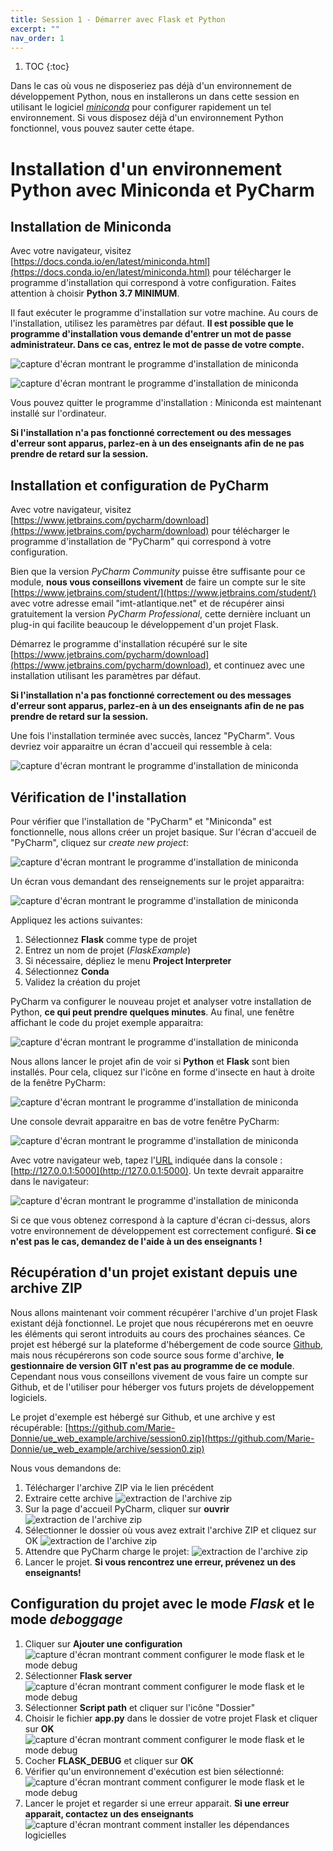 ```yaml
---
title: Session 1 - Démarrer avec Flask et Python
excerpt: ""
nav_order: 1
---
```


1. TOC
{:toc}


Dans le cas où vous ne disposeriez pas déjà d'un environnement de
développement Python, nous en installerons un dans cette session en utilisant le logiciel
[*miniconda*](https://docs.conda.io/en/latest/miniconda.html) pour
configurer rapidement un tel environnement. Si vous disposez déjà d'un
environnement Python fonctionnel, vous pouvez sauter cette étape.


# Installation d'un environnement Python avec Miniconda et PyCharm

## Installation de Miniconda

Avec votre navigateur, visitez [https://docs.conda.io/en/latest/miniconda.html](https://docs.conda.io/en/latest/miniconda.html) pour télécharger le programme d'installation qui correspond à votre configuration. Faites attention à choisir __Python 3.7 MINIMUM__.

Il faut exécuter le programme d'installation sur votre machine. Au cours de l'installation, utilisez les paramètres par défaut. **Il est possible que le programme d'installation vous demande d'entrer un mot de passe administrateur. Dans ce cas, entrez le mot de passe de votre compte.**

![capture d'écran montrant le programme d'installation de miniconda](/assets/img/session0/screen2.png)

![capture d'écran montrant le programme d'installation de miniconda](/assets/img/session0/screen4.png)

Vous pouvez quitter le programme d'installation : Miniconda est maintenant installé sur l'ordinateur.

**Si l'installation n'a pas fonctionné correctement ou des messages d'erreur sont apparus, parlez-en à un des enseignants afin de ne pas prendre de retard sur la session.**

## Installation et configuration de PyCharm

Avec votre navigateur, visitez [https://www.jetbrains.com/pycharm/download](https://www.jetbrains.com/pycharm/download) pour télécharger le programme d'installation de "PyCharm" qui correspond à votre configuration.

Bien que la version *PyCharm Community* puisse être suffisante pour ce module, **nous vous conseillons vivement** de faire un compte sur le site [https://www.jetbrains.com/student/](https://www.jetbrains.com/student/) avec votre adresse email "imt-atlantique.net" et de récupérer ainsi gratuitement la version *PyCharm Professional*, cette dernière incluant un plug-in qui facilite beaucoup le développement d'un projet Flask.

Démarrez le programme d'installation récupéré sur le site [https://www.jetbrains.com/pycharm/download](https://www.jetbrains.com/pycharm/download), et continuez avec une installation utilisant les paramètres par défaut.

**Si l'installation n'a pas fonctionné correctement ou des messages d'erreur sont apparus, parlez-en à un des enseignants afin de ne pas prendre de retard sur la session.**

Une fois l'installation terminée avec succès, lancez "PyCharm". Vous devriez voir apparaitre un écran d'accueil qui ressemble à cela:

![capture d'écran montrant le programme d'installation de miniconda](/assets/img/session0/screen1.png)

## Vérification de l'installation

Pour vérifier que l'installation de "PyCharm" et "Miniconda" est fonctionnelle, nous allons créer un projet basique. Sur l'écran d'accueil de "PyCharm", cliquez sur *create new project*:

![capture d'écran montrant le programme d'installation de miniconda](/assets/img/session0/screen13.png)

Un écran vous demandant des renseignements sur le projet apparaitra:

![capture d'écran montrant le programme d'installation de miniconda](/assets/img/session0/screen9.png)

Appliquez les actions suivantes:
1. Sélectionnez **Flask** comme type de projet
2. Entrez un nom de projet (*FlaskExample*)
3. Si nécessaire, dépliez le menu **Project Interpreter**
4. Sélectionnez **Conda**
5. Validez la création du projet

PyCharm va configurer le nouveau projet et analyser votre installation
de Python, **ce qui peut prendre quelques minutes**. Au final, une fenêtre
affichant le code du projet exemple apparaitra:

![capture d'écran montrant le programme d'installation de miniconda](/assets/img/session0/screen14.png)

Nous allons lancer le projet afin de voir si **Python** et **Flask** sont bien installés. Pour cela, cliquez sur l'icône en forme d'insecte en haut à droite de la fenêtre PyCharm:

![capture d'écran montrant le programme d'installation de miniconda](/assets/img/session0/screen10.png)

Une console devrait apparaitre en bas de votre fenêtre PyCharm:

![capture d'écran montrant le programme d'installation de miniconda](/assets/img/session0/screen11.png)


Avec votre navigateur web, tapez l'[URL](https://fr.wikipedia.org/wiki/Uniform_Resource_Locator) indiquée dans la console : [http://127.0.0.1:5000](http://127.0.0.1:5000). Un texte devrait apparaitre dans le navigateur:

![capture d'écran montrant le programme d'installation de miniconda](/assets/img/session0/screen8.png)

Si ce que vous obtenez correspond à la capture d'écran ci-dessus,
alors votre environnement de développement est correctement
configuré. **Si ce n'est pas le cas, demandez de l'aide à un des
enseignants !**

## Récupération d'un projet existant depuis une archive ZIP

Nous allons maintenant voir comment récupérer l'archive d'un projet
Flask existant déjà fonctionnel. Le projet que nous récupérerons met
en oeuvre les éléments qui seront introduits au cours des prochaines
séances. Ce projet est hébergé sur la plateforme d'hébergement de code
source [Github](https://github.com), mais nous récupérerons son code
source sous forme d'archive, **le gestionnaire de version GIT n'est
pas au programme de ce module**. Cependant nous vous conseillons
vivement de vous faire un compte sur Github, et de l'utiliser pour
héberger vos futurs projets de développement logiciels.

Le projet d'exemple est hébergé sur Github, et une archive y est récupérable:
[https://github.com/Marie-Donnie/ue_web_example/archive/session0.zip](https://github.com/Marie-Donnie/ue_web_example/archive/session0.zip)

Nous vous demandons de:
1. Télécharger l'archive ZIP via le lien précédent
2. Extraire cette archive
![extraction de l'archive zip](/assets/img/session0/screen_install_0.png)
3. Sur la page d'accueil PyCharm, cliquer sur **ouvrir**
![extraction de l'archive zip](/assets/img/session0/screen_install_1.png)
4. Sélectionner le dossier où vous avez extrait l'archive ZIP et cliquez sur OK
![extraction de l'archive zip](/assets/img/session0/screen_install_2.png)
5. Attendre que PyCharm charge le projet:
![extraction de l'archive zip](/assets/img/session0/screen_install_3.png)
6. Lancer le projet. **Si vous rencontrez une erreur, prévenez un des enseignants!**

## Configuration du projet avec le mode _Flask_ et le mode _deboggage_

1. Cliquer sur **Ajouter une configuration**
![capture d'écran montrant comment configurer le mode flask et le mode debug](/assets/img/session0/flask_debug_0.png)
2. Sélectionner **Flask server**
![capture d'écran montrant comment configurer le mode flask et le mode debug](/assets/img/session0/flask_debug_1.png)
3. Sélectionner **Script path** et cliquer sur l'icône "Dossier"
4. Choisir le fichier **app.py** dans le dossier de votre projet Flask et cliquer sur **OK**
![capture d'écran montrant comment configurer le mode flask et le mode debug](/assets/img/session0/flask_debug_2.png)
5. Cocher **FLASK_DEBUG** et cliquer sur **OK**
6. Vérifier qu'un environnement d'exécution est bien sélectionné:
![capture d'écran montrant comment configurer le mode flask et le mode debug](/assets/img/session0/flask_debug_3.png)
7. Lancer le projet et regarder si une erreur apparait. **Si une erreur apparait, contactez un des enseignants**
![capture d'écran montrant comment installer les dépendances logicielles](/assets/img/session0/screen18.png)
